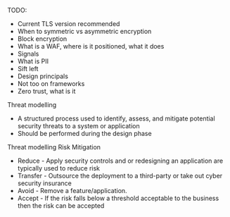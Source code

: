 
TODO:

- Current TLS version recommended
- When to symmetric vs asymmetric encryption
- Block encryption
- What is a WAF, where is it positioned, what it does
- Signals 
- What is PII
- Sift left
- Design principals
- Not too on frameworks
- Zero trust, what is it

Threat modelling
- A structured process used to identify, assess, and mitigate potential security threats to a system or application
- Should be performed during the design phase

Threat modelling Risk Mitigation
- Reduce - Apply security controls and or redesigning an application are typically used to reduce risk
- Transfer - Outsource the deployment to a third-party or take out cyber security insurance
- Avoid - Remove a feature/application.
- Accept - If the risk falls below a threshold acceptable to the business then the risk can be accepted

